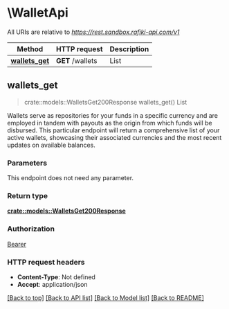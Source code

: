 # \WalletApi

All URIs are relative to *https://rest.sandbox.rafiki-api.com/v1*

Method | HTTP request | Description
------------- | ------------- | -------------
[**wallets_get**](WalletApi.md#wallets_get) | **GET** /wallets | List



## wallets_get

> crate::models::WalletsGet200Response wallets_get()
List

Wallets serve as repositories for your funds in a specific currency and are employed in tandem with payouts as the origin from which funds will be disbursed.  This particular endpoint will return a comprehensive list of your active wallets, showcasing their associated currencies and the most recent updates on available balances.

### Parameters

This endpoint does not need any parameter.

### Return type

[**crate::models::WalletsGet200Response**](_wallets_get_200_response.md)

### Authorization

[Bearer](../README.md#Bearer)

### HTTP request headers

- **Content-Type**: Not defined
- **Accept**: application/json

[[Back to top]](#) [[Back to API list]](../README.md#documentation-for-api-endpoints) [[Back to Model list]](../README.md#documentation-for-models) [[Back to README]](../README.md)

